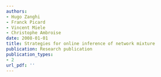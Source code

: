 ```yaml
---
authors: 
- Hugo Zanghi
- Franck Picard
- Vincent Miele
- Christophe Ambroise
date: 2008-01-01
title: Strategies for online inference of network mixture
publication: Research publication
publication_types:
- 2
url_pdf: ''
---
```

